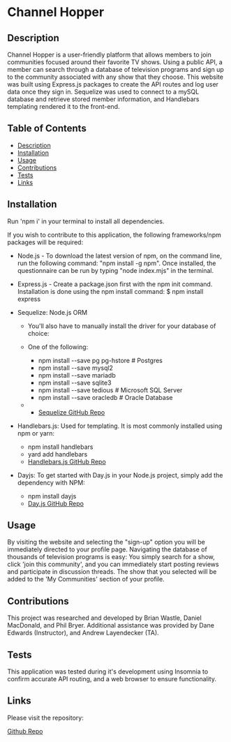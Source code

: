    
# Channel Hopper

## Description
Channel Hopper is a user-friendly platform that allows members to join communities focused around their favorite TV shows. Using a public API, a member can search through a database of television programs and sign up to the community associated with any show that they choose. This website was built using Express.js packages to create the API routes and log user data once they sign in. Sequelize was used to connect to a mySQL database and retrieve stored member information, and Handlebars templating rendered it to the front-end.   


## Table of Contents
- [Description](#description)
- [Installation](#installation)
- [Usage](#usage)
- [Contributions](#contributions)
- [Tests](#tests)
- [Links](#Links)
    
## Installation
Run 'npm i' in your terminal to install all dependencies.

If you wish to contribute to this application, the following frameworks/npm packages will be required:

- Node.js - To download the latest version of npm, on the command line, run the following command: 
"npm install -g npm". Once installed, the questionnaire can be run by typing "node index.mjs" in the terminal. 

- Express.js - Create a package.json first with the npm init command. Installation is done using the npm install command: $ npm install express

- Sequelize: Node.js ORM

    - You'll also have to manually install the driver for your database of choice:

    - One of the following:
       - npm install --save pg pg-hstore # Postgres
       - npm install --save mysql2
       - npm install --save mariadb
       - npm install --save sqlite3
       - npm install --save tedious # Microsoft SQL Server
       - npm install --save oracledb # Oracle Database
    - - [Sequelize GitHub Repo]([https://github.com/handlebars-lang/handlebars.js](https://github.com/sequelize/sequelize))


- Handlebars.js: Used for templating. It is most commonly installed using npm or yarn:
    - npm install handlebars
    - yard add handlebars
    - [Handlebars.js GitHub Repo](https://github.com/handlebars-lang/handlebars.js)

- Dayjs: To get started with Day.js in your Node.js project, simply add the dependency with NPM:
    - npm install dayjs
    - [Day.js GitHub Repo](https://github.com/iamkun/dayjs/)




## Usage
By visiting the website and selecting the "sign-up" option you will be immediately directed to your profile page. Navigating the database of thousands of television programs is easy: You simply search for a show, click 'join this community', and you can immediately start posting reviews and participate in discussion threads. The show that you selected will be added to the 'My Communities' section of your profile.

## Contributions
This project was researched and developed by Brian Wastle, Daniel MacDonald, and Phil Bryer. Additional assistance was provided by Dane Edwards (Instructor), and Andrew Layendecker (TA). 

## Tests
This application was tested during it's development using Insomnia to confirm accurate API routing, and a web browser to ensure functionality. 

## Links
Please visit the repository:

[Github Repo](https://github.com/brian-wastle/Group-Project-2)


 

